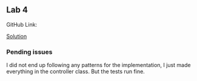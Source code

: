 ## Lab 4

GitHub Link:

[Solution](https://github.com/Thumsificial/dat250-spring-counters-todos)

### Pending issues

I did not end up following any patterns for the implementation, I just made everything in the controller class. But the tests run fine.
